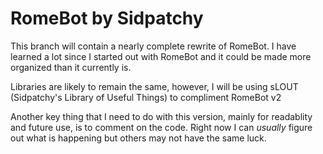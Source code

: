 # RomeBot by Sidpatchy
This branch will contain a nearly complete rewrite of RomeBot. I have learned a lot since I started out with RomeBot and it could be made more organized than it currently is. 

Libraries are likely to remain the same, however, I will be using sLOUT (Sidpatchy's Library of Useful Things) to compliment RomeBot v2

Another key thing that I need to do with this version, mainly for readablity and future use, is to comment on the code. Right now I can *usually* figure out what is happening but others may not have the same luck.

